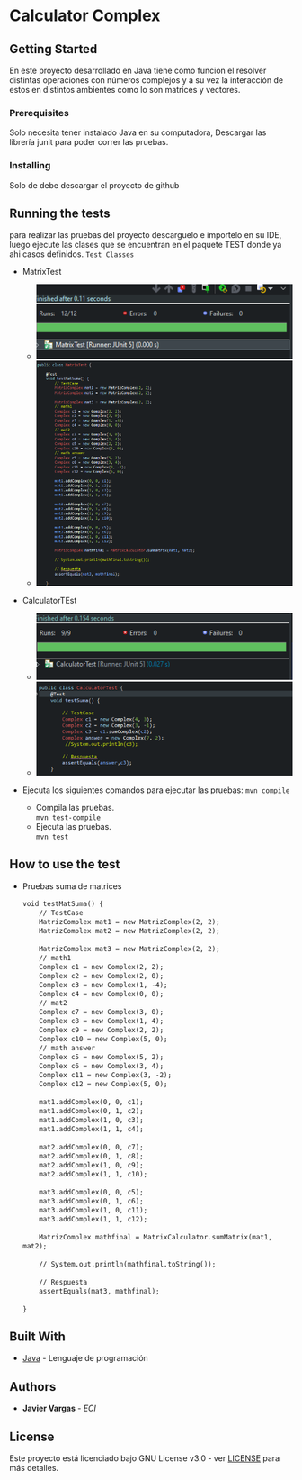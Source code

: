 
# Calculator Complex

## Getting Started
En este proyecto desarrollado en Java tiene como funcion el resolver  distintas operaciones con números complejos y a su vez la interacción de estos en distintos ambientes como lo son matrices y vectores.
### Prerequisites

Solo necesita tener instalado Java en su computadora, 
Descargar las librería junit para poder correr las pruebas.


### Installing
Solo de debe descargar el proyecto de github

## Running the tests

 para realizar las pruebas del proyecto descarguelo e importelo en su IDE, luego ejecute las clases que se encuentran en el paquete TEST donde ya ahi casos definidos.
  `Test Classes`
 - MatrixTest
	 - ![formula1](Fotos/Capture1.PNG)
	 - ![formula2](Fotos/Capture4.PNG)
	
 - CalculatorTEst
	 - ![formula1](Fotos/Capture2.PNG)
	 - ![formula2](Fotos/Capture3.PNG)
	 
- Ejecuta los siguientes comandos para ejecutar las pruebas: 
    `mvn compile`
	-   Compila las pruebas.  
    `mvn test-compile`
	-   Ejecuta las pruebas.  
    `mvn test`
## How to use the test
 - Pruebas suma de matrices 
	```  @Test
	void testMatSuma() {
		// TestCase
		MatrizComplex mat1 = new MatrizComplex(2, 2);
		MatrizComplex mat2 = new MatrizComplex(2, 2);

		MatrizComplex mat3 = new MatrizComplex(2, 2);
		// math1
		Complex c1 = new Complex(2, 2);
		Complex c2 = new Complex(2, 0);
		Complex c3 = new Complex(1, -4);
		Complex c4 = new Complex(0, 0);
		// mat2
		Complex c7 = new Complex(3, 0);
		Complex c8 = new Complex(1, 4);
		Complex c9 = new Complex(2, 2);
		Complex c10 = new Complex(5, 0);
		// math answer
		Complex c5 = new Complex(5, 2);
		Complex c6 = new Complex(3, 4);
		Complex c11 = new Complex(3, -2);
		Complex c12 = new Complex(5, 0);

		mat1.addComplex(0, 0, c1);
		mat1.addComplex(0, 1, c2);
		mat1.addComplex(1, 0, c3);
		mat1.addComplex(1, 1, c4);

		mat2.addComplex(0, 0, c7);
		mat2.addComplex(0, 1, c8);
		mat2.addComplex(1, 0, c9);
		mat2.addComplex(1, 1, c10);

		mat3.addComplex(0, 0, c5);
		mat3.addComplex(0, 1, c6);
		mat3.addComplex(1, 0, c11);
		mat3.addComplex(1, 1, c12);

		MatrizComplex mathfinal = MatrixCalculator.sumMatrix(mat1, mat2);

		// System.out.println(mathfinal.toString());

		// Respuesta
		assertEquals(mat3, mathfinal);

	}
	```

## Built With

* [Java](https://www.java.com/es/) - Lenguaje de programación


## Authors

* **Javier Vargas** - *ECI*
## License

Este proyecto está licenciado bajo GNU  License v3.0 - ver [LICENSE](LICENSE) para más detalles.
